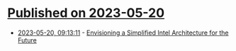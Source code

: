 # [Published on 2023-05-20](index.md)

* [2023-05-20, 09:13:11](https://lobste.rs/s/rbqy38/envisioning_simplified_intel) - [Envisioning a Simplified Intel Architecture for the Future](https://www.intel.com/content/www/us/en/developer/articles/technical/envisioning-future-simplified-architecture.html)
